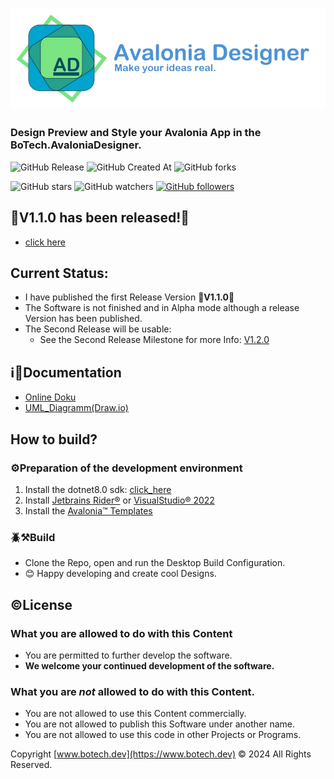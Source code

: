 <h1>
<img src="https://github.com/BoTech-Development/BoTech.AvaloniaDesigner/blob/master/BoTech_AvaloniaDesigner_Logo_Text.png"
<br/>
<h3>Design Preview and Style your Avalonia App in the BoTech.AvaloniaDesigner.</h3>
</h1>

![GitHub Release](https://img.shields.io/github/v/release/BoTech-Development/BoTech.AvaloniaDesigner)
![GitHub Created At](https://img.shields.io/github/created-at/BoTech-Development/BoTech.AvaloniaDesigner)
![GitHub forks](https://badgen.net/github/forks/BoTech-Development/BoTech.AvaloniaDesigner?color=25A18E)
  
![GitHub stars](https://img.shields.io/github/stars/BoTech-Development/BoTech.AvaloniaDesigner.svg)
![GitHub watchers](https://img.shields.io/github/watchers/BoTech-Development/BoTech.AvaloniaDesigner.svg)
[![GitHub followers](https://img.shields.io/github/followers/BoTech-Development.svg?style=social&label=Follow&maxAge=2592000)](https://github.com/BoTech-Development?tab=followers)

## 📢V1.1.0 has been released!🎉
+ [click here](https://github.com/BoTech-Development/BoTech.AvaloniaDesigner/releases/tag/1.1.0)

## Current Status:
+ I have published the first Release Version 🎉**V1.1.0**🎉
+ The Software is not finished and in Alpha mode although a release Version has been published.
+ The Second Release will be usable:
  + See the Second Release Milestone for more Info: [V1.2.0](https://github.com/BoTech-Development/BoTech.AvaloniaDesigner/milestone/2)
## ℹ️📖Documentation
+ [Online Doku](docs.botech.dev/AvaloniaDesigner)
+ [UML_Diagramm(Draw.io)](https://github.com/BoTech-Development/BoTech.AvaloniaDesigner/blob/master/Docs/Code/BoTech.AvaloniaDesigner.drawio)
## How to build?
### ⚙️Preparation of the development environment
1. Install the dotnet8.0 sdk: [click_here](https://dotnet.microsoft.com/en-us/download/dotnet/8.0)
2. Install [Jetbrains Rider®](https://www.jetbrains.com/rider/download/) or [VisualStudio® 2022](https://visualstudio.microsoft.com/de/downloads/)
3. Install the [Avalonia™ Templates](https://docs.avaloniaui.net/docs/get-started/install)
### 🪲⚒️Build
+ Clone the Repo, open and run the Desktop Build Configuration.
+ 😊 Happy developing and create cool Designs.
## ©️License 
### What you are allowed to do with this Content
+ You are permitted to further develop the software.
+ **We welcome your continued development of the software.**
### What you are _not_ allowed to do with this Content.
+ You are not allowed to use this Content commercially.
+ You are not allowed to publish this Software under another name.
+ You are not allowed to use this code in other Projects or Programs.

Copyright [www.botech.dev](https://www.botech.dev) © 2024 All Rights Reserved.
